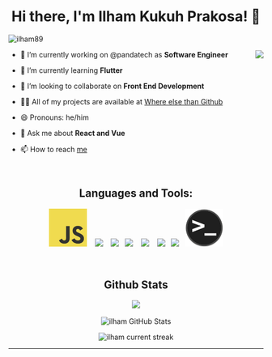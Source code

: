 <h1 align="center"> Hi there, I'm Ilham Kukuh Prakosa! 👋 </h1>
<p align="left"> <img src="https://komarev.com/ghpvc/?username=ilham89" alt="ilham89" /> </p>
<img align="right" src="https://github.com/ilham89/ilham89/blob/master/Assets/developer.gif"/>

- 🔭 I’m currently working on @pandatech as **Software Engineer**

- 🌱 I’m currently learning **Flutter**

- 👯 I’m looking to collaborate on **Front End Development**

- 👨‍💻 All of my projects are available at [Where else than Github](https://github.com/ilham89)

- 😄 Pronouns: he/him

- 💬 Ask me about **React and Vue**

- 📫 How to reach [me](https://t.me/ilhamkukuh)


<br/>

<h2 align="center">Languages and Tools:  </h2>

<p align="center">
<code><img height="75" src="https://raw.githubusercontent.com/github/explore/80688e429a7d4ef2fca1e82350fe8e3517d3494d/topics/javascript/javascript.png"></code> &nbsp;&nbsp;
<code><img height="75" src="https://www.vectorlogo.zone/logos/vuejs/vuejs-icon.svg"></code> &nbsp;&nbsp;
<code><a href="https://reactjs.org/" target="_blank"><img height="75" src="https://www.vectorlogo.zone/logos/reactjs/reactjs-icon.svg"></a></code>&nbsp;&nbsp;
<code><img height="75" src="https://www.vectorlogo.zone/logos/nodejs/nodejs-icon.svg"></code> &nbsp;&nbsp;
<code><img height="75" src="https://www.vectorlogo.zone/logos/firebase/firebase-icon.svg"></code> &nbsp;&nbsp;
<code><img height="75" src="https://www.vectorlogo.zone/logos/git-scm/git-scm-icon.svg"></code>&nbsp;&nbsp;
<code><img height="75" src="https://www.vectorlogo.zone/logos/visualstudio_code/visualstudio_code-icon.svg"></code>&nbsp;&nbsp;
<code><img height="75" src="https://raw.githubusercontent.com/github/explore/80688e429a7d4ef2fca1e82350fe8e3517d3494d/topics/terminal/terminal.png"></code>
</p>

<br/>

<h2 align="center"> Github Stats </h2>
<p align="center">
  <a href="https://github.com/ilham89">
    <img src="https://github-readme-stats.vercel.app/api/top-langs/?username=ilham89&theme=radical&hide=html" />
  </a>
</p>
<p align="center">
  <img src="https://github-readme-stats.vercel.app/api?username=ilham89&&show_icons=true&theme=radical&line_height=27&v=5&include_all_commits=true" alt="ilham GitHub Stats" />
</p>
<p align="center">
  <img src="https://streak-stats.demolab.com/?user=ilham89&theme=highcontrast" alt="ilham current streak" />
</p>

---
<br />

